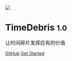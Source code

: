 ![](http://p6un02lk4.bkt.clouddn.com/timedebris.svg)

# TimeDebris <small>1.0</small>

 <font size="3">让时间碎片发挥应有的价值</font>


[GitHub](https://github.com/hackpython/timedebris/)
[Get Started](#PyNoviceArea)


<!-- 背景色 -->

